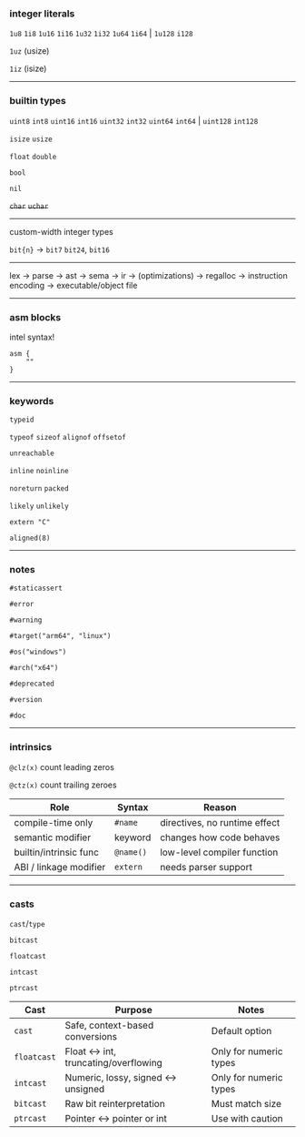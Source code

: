 ### integer literals

`1u8` `1i8` `1u16` `1i16` `1u32` `1i32` `1u64` `1i64` | `1u128` `i128`

`1uz` (usize)

`1iz` (isize)

---

### builtin types

`uint8` `int8` `uint16` `int16` `uint32` `int32` `uint64` `int64` | `uint128` `int128`

`isize` `usize`

`float` `double`

`bool`

`nil`

~~`char`~~ ~~`uchar`~~

---

custom-width integer types

`bit{n}` -> `bit7` `bit24`, `bit16`

---

lex -> parse -> ast -> sema -> ir -> (optimizations) -> regalloc -> instruction encoding -> executable/object file

---

### asm blocks

intel syntax!

```
asm {
    ""
}
```

---

### keywords

`typeid`

`typeof` `sizeof` `alignof` `offsetof`

`unreachable`

`inline` `noinline`

`noreturn` `packed`

`likely` `unlikely`

`extern "C"`

`aligned(8)`

---

### notes

`#staticassert`

`#error`

`#warning`

`#target("arm64", "linux")`

`#os("windows")`

`#arch("x64")`

`#deprecated`

`#version`

`#doc`

---

### intrinsics

`@clz(x)` count leading zeros

`@ctz(x)` count trailing zeroes

| Role                   | Syntax    | Reason                        |
| ---------------------- | --------- | ----------------------------- |
| compile-time only      | `#name`   | directives, no runtime effect |
| semantic modifier      | keyword   | changes how code behaves      |
| builtin/intrinsic func | `@name()` | low-level compiler function   |
| ABI / linkage modifier | `extern`  | needs parser support          |

---

### casts

`cast`/`type`

`bitcast`

`floatcast`

`intcast`

`ptrcast`

| Cast      | Purpose                       | Notes                  |
| --------- | ----------------------------- | ---------------------- |
| `cast`    | Safe, context-based conversions           | Default option         |
| `floatcast` | Float ↔ int, truncating/overflowing | Only for numeric types |
| `intcast` | Numeric, lossy, signed ↔ unsigned | Only for numeric types |
| `bitcast` | Raw bit reinterpretation          | Must match size        |
| `ptrcast` | Pointer ↔ pointer or int            | Use with caution       |
